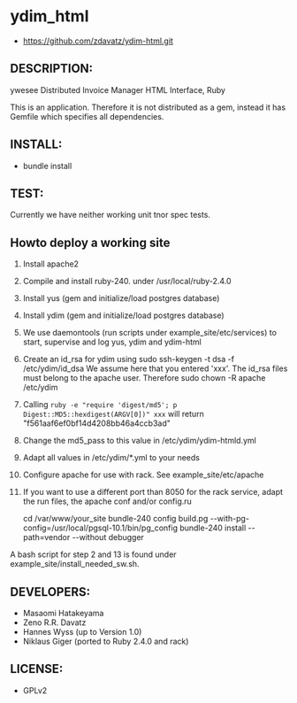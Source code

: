 # ydim_html

* https://github.com/zdavatz/ydim-html.git

## DESCRIPTION:

ywesee Distributed Invoice Manager HTML Interface, Ruby

This is an application. Therefore it is not distributed as a gem, instead it has  Gemfile which specifies all dependencies.

## INSTALL:

* bundle install

## TEST:

Currently we have neither working unit tnor spec tests.

## Howto deploy a working site

1. Install apache2
2. Compile and install ruby-240. under /usr/local/ruby-2.4.0
3. Install yus (gem and initialize/load postgres database)
4. Install ydim (gem and initialize/load postgres database)
5. We use daemontools (run scripts under example_site/etc/services) to start, supervise and log yus, ydim and ydim-html
6. Create an id_rsa for ydim using sudo ssh-keygen -t dsa -f /etc/ydim/id_dsa
   We assume here that you entered 'xxx'.
   The id_rsa files must belong to the apache user. Therefore sudo chown -R apache /etc/ydim
7. Calling `ruby -e "require 'digest/md5'; p Digest::MD5::hexdigest(ARGV[0])" xxx` will return "f561aaf6ef0bf14d4208bb46a4ccb3ad"
8. Change the md5_pass to this value in /etc/ydim/ydim-htmld.yml
9. Adapt all values in /etc/ydim/*.yml to your needs
10. Configure apache for use with rack. See example_site/etc/apache
11. If you want to use a different port than 8050 for the rack service, adapt the run files, the apache conf and/or config.ru

    cd /var/www/your_site
    bundle-240 config build.pg --with-pg-config=/usr/local/pgsql-10.1/bin/pg_config
    bundle-240 install --path=vendor --without debugger


A bash script for step 2 and 13 is found under example_site/install_needed_sw.sh.

## DEVELOPERS:

* Masaomi Hatakeyama
* Zeno R.R. Davatz
* Hannes Wyss (up to Version 1.0)
* Niklaus Giger (ported to Ruby 2.4.0 and rack)

## LICENSE:

* GPLv2

